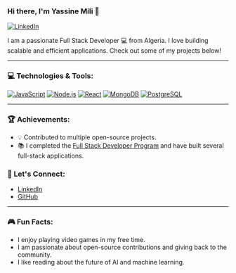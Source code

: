 ### Hi there, I'm Yassine Mili 👋

<!--[![Website](https://img.shields.io/badge/Website-YourWebsite-FF6347?style=for-the-badge&logo=google-chrome)](https://yourwebsite.com)-->
[![LinkedIn](https://img.shields.io/badge/LinkedIn-YourLinkedIn-0077B5?style=for-the-badge&logo=linkedin)](https://www.linkedin.com/in/yassine-mili-0193bb28a/)

I am a passionate Full Stack Developer 💻 from Algeria. I love building scalable and efficient applications. Check out some of my projects below!

---

### 💻 Technologies & Tools:

[![JavaScript](https://img.shields.io/badge/JavaScript-F7DF1E?style=for-the-badge&logo=javascript)](https://www.javascript.com/)
[![Node.js](https://img.shields.io/badge/Node.js-339933?style=for-the-badge&logo=node.js)](https://nodejs.org/)
[![React](https://img.shields.io/badge/React-61DAFB?style=for-the-badge&logo=react)](https://reactjs.org/)
[![MongoDB](https://img.shields.io/badge/MongoDB-4DB33D?style=for-the-badge&logo=mongodb)](https://www.mongodb.com/)
[![PostgreSQL](https://img.shields.io/badge/PostgreSQL-336791?style=for-the-badge&logo=postgresql)](https://www.postgresql.org/)

---

### 🏆 Achievements:

- 💡 Contributed to multiple open-source projects.
- 📚 I completed the [Full Stack Developer Program](#) and have built several full-stack applications.
<!-- 📝 Author of several blog posts about web development and tech trends. -->

<!---

### 📈 GitHub Stats:

![Your GitHub Stats](https://github-readme-stats.vercel.app/api?username=your-github-username&show_icons=true&count_private=true&hide=prs&theme=radical)

--->
<!---

### 📚 Latest Blog Posts

- [Building Scalable Applications with Node.js](https://yourblog.com/building-scalable-applications)
- [A Guide to PostgreSQL Indexing](https://yourblog.com/postgresql-indexing)
- [How Docker Transformed My Development Process](https://yourblog.com/how-docker-transformed-development)

--->

### 🤝 Let's Connect:

- [LinkedIn](https://www.linkedin.com/in/yassine-mili-0193bb28a/)
- [GitHub](https://github.com/yassinemili)

---

### 🎮 Fun Facts:

- I enjoy playing video games in my free time.
- I am passionate about open-source contributions and giving back to the community.
- I like reading about the future of AI and machine learning.


